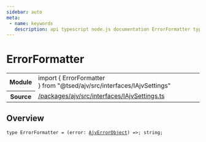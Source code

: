 ```yaml
---
sidebar: auto
meta:
 - name: keywords
   description: api typescript node.js documentation ErrorFormatter type
---
```

# ErrorFormatter <Badge text="Type alias" type="type"/>
<!-- Summary -->
<section class="symbol-info"><table class="is-full-width"><tbody><tr><th>Module</th><td><div class="lang-typescript"><span class="token keyword">import</span> { ErrorFormatter }&nbsp;<span class="token keyword">from</span>&nbsp;<span class="token string">"@tsed/ajv/src/interfaces/IAjvSettings"</span></div></td></tr><tr><th>Source</th><td><a href="https://github.com/TypedProject/ts-express-decorators/blob/v5.18.0/packages/ajv/src/interfaces/IAjvSettings.ts#L0-L0">/packages/ajv/src/interfaces/IAjvSettings.ts</a></td></tr></tbody></table></section>

<!-- Overview -->
## Overview


<pre><code class="typescript-lang ">type ErrorFormatter<span class="token punctuation"> = </span><span class="token punctuation">(</span>error<span class="token punctuation">:</span> <a href="/api/ajv/interfaces/AjvErrorObject.html"><span class="token">AjvErrorObject</span></a><span class="token punctuation">)</span> =&gt<span class="token punctuation">;</span> <span class="token keyword">string</span><span class="token punctuation">;</span></code></pre>